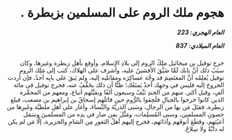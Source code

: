 <h1 dir="rtl">هجوم ملك الروم على المسلمين بزبطرة .</h1>

<h5 dir="rtl">العام الهجري:  223

العام الميلادي: 837

</h5>

<p dir="rtl">خرج توفيل بن ميخائيل ملِكُ الروم إلى بلادِ الإسلام، وأوقع بأهلِ زبطرة وغيرها، وكان سبَبُ ذلك أنَّ بابك لَمَّا ضَيَّقَ الأفشينُ عليه، وأشرف على الهلاك، كتب إلى مَلِك الروم توفيل يُعلِمُه أنَّ المعتَصِمَ قد وجَّهَ عساكِرَه ومقاتليه إليه، ولم يَبقَ على بابِه أحدٌ، فإن أردت الخروجَ إليه فليس في وجهِك أحدٌ يَمنَعُك؛ ظنًّا أن ذلك يخَفِّفُ عنه، فخرج توفيل في مائة ألفٍ، وقيل أكثر، منهم من الجندِ نَيِّفٌ وسبعون ألفًا وبقيَّتُهم أتباع، ومعهم من المحمِّرة الذين كانوا خرجوا بالجبالِ فلَحِقوا بالرُّومِ حين قاتَلَهم إسحاقُ بن إبراهيم بن مصعب، فبلغ زبطرة، فقتَلَ مَن بها من الرجال، وسَبى الذريَّةَ والنِّساءَ، وأغار على أهلِ ملطيَّة وغَيرِها من حصونِ المسلمين، وسبى المُسلِمات، ومَثَّلَ بمن صار في يدِه من المسلمينَ وسَمَل أعيُنَهم، وقطَعَ أنوفَهم وآذانَهم، فخرج إليهم أهلُ الثغورِ مِن الشامِ والجزيرة، إلَّا مَن لم يكن له دابَّةٌ ولا سِلاحٌ.</p></br>
